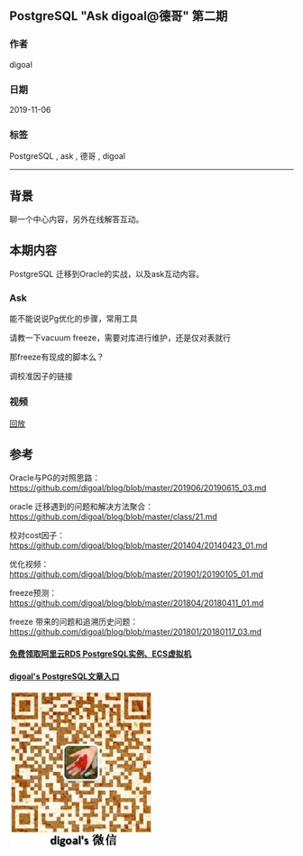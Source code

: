 ## PostgreSQL "Ask digoal@德哥" 第二期     
                                                                                         
### 作者                                                
digoal                                                                                         
                                                                                         
### 日期                                                                                         
2019-11-06                                                                                     
                                                                                         
### 标签                                                                                         
PostgreSQL , ask , 德哥 , digoal     
                                                                                         
----                                                                                         
                                                                                         
## 背景          
聊一个中心内容，另外在线解答互动。    
    
## 本期内容    
PostgreSQL 迁移到Oracle的实战，以及ask互动内容。    
    
### Ask    
能不能说说Pg优化的步骤，常用工具  
  
请教一下vacuum freeze，需要对库进行维护，还是仅对表就行  
  
那freeze有现成的脚本么？   
  
调校准因子的链接  
  
### 视频  
[回放](https://yq.aliyun.com/live/1654)  
  
## 参考  
Oracle与PG的对照思路：  https://github.com/digoal/blog/blob/master/201906/20190615_03.md  
  
oracle 迁移遇到的问题和解决方法聚合： https://github.com/digoal/blog/blob/master/class/21.md  
  
校对cost因子： https://github.com/digoal/blog/blob/master/201404/20140423_01.md  
  
优化视频：https://github.com/digoal/blog/blob/master/201901/20190105_01.md  
  
freeze预测： https://github.com/digoal/blog/blob/master/201804/20180411_01.md   
  
freeze 带来的问题和追溯历史问题： https://github.com/digoal/blog/blob/master/201801/20180117_03.md   
  
  
#### [免费领取阿里云RDS PostgreSQL实例、ECS虚拟机](https://free.aliyun.com/ "57258f76c37864c6e6d23383d05714ea")
  
  
#### [digoal's PostgreSQL文章入口](https://github.com/digoal/blog/blob/master/README.md "22709685feb7cab07d30f30387f0a9ae")
  
  
![digoal's weixin](../pic/digoal_weixin.jpg "f7ad92eeba24523fd47a6e1a0e691b59")
  
